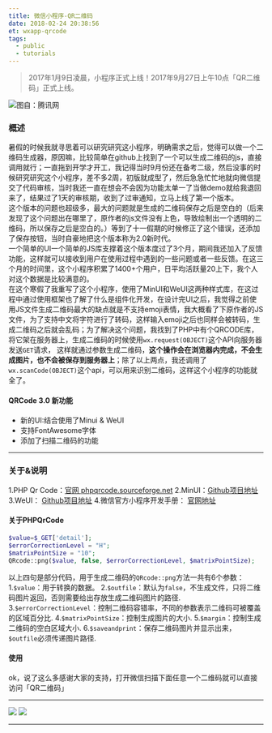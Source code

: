 ```yaml
---
title: 微信小程序-QR二维码
date: 2018-02-24 20:38:56
et: wxapp-qrcode
tags:
  - public
  - tutorials
---
```


>2017年1月9日凌晨，小程序正式上线！2017年9月27日上午10点「QR二维码」正式上线。

![图自：腾讯网](https://images.gxuann.cn/archives/wxapp-qrcode-banner.png)<br>
### 概述
暑假的时候我就寻思着可以研究研究这小程序，明确需求之后，觉得可以做一个二维码生成器，原因嘛，比较简单在github上找到了一个可以生成二维码的js，直接调用就行；一直拖到开学才开工，我记得当时9月份还在备考二级，然后没事的时候研究研究这个小程序，差不多2周，初版就成型了，然后急急忙忙地就向微信提交了代码审核，当时我还一直在想会不会因为功能太单一了当做demo就给我退回来了，结果过了1天的审核期，收到了过审通知，立马上线了第一个版本。<br>
这个版本的问题也超级多，最大的问题就是生成的二维码保存之后是空白的（后来发现了这个问题出在哪里了，原作者的js文件没有上色，导致绘制出一个透明的二维码，所以保存之后是空白的。）等到了十一假期的时候修正了这个错误，还添加了保存按钮，当时自豪地把这个版本称为2.0新时代。<br>
一个简单的UI一个简单的JS库支撑着这个版本度过了3个月，期间我还加入了反馈功能，这样就可以接收到用户在使用过程中遇到的一些问题或者一些反馈。在这三个月的时间里，这个小程序积累了1400+个用户，日平均活跃量20上下，我个人对这个数据是比较满意的。<br>
在这个寒假了我重写了这个小程序，使用了MinUI和WeUI这两种样式库，在这过程中通过使用框架也了解了什么是组件化开发，在设计完UI之后，我觉得之前使用JS文件生成二维码最大的缺点就是不支持emoji表情，我大概看了下原作者的JS文件，为了支持中文将字符进行了转码，这样输入emoji之后也同样会被转码，生成二维码之后就会乱码；为了解决这个问题，我找到了PHP中有个QRCODE库，将它架在服务器上，生成二维码的时候使用`wx.request(OBJECT)`这个API向服务器发送`GET`请求， 这样就通过参数生成二维码，**这个操作会在浏览器内完成，不会生成图片，也不会被保存到服务器上**；除了以上两点，我还调用了`wx.scanCode(OBJECT)`这个api，可以用来识别二维码，这样这个小程序的功能就全了。

#### QRCode 3.0 新功能
- 新的UI:结合使用了Minui & WeUI
- 支持FontAwesome字体
- 添加了扫描二维码的功能

---

### 关于&说明
1.PHP Qr Code：[官网 phpqrcode.sourceforge.net](http://phpqrcode.sourceforge.net/)
2.MinUI：[Github项目地址](https://github.com/meili/minui)
3.WeUI： [Github项目地址](https://github.com/Tencent/weui-wxss/)
4.微信官方小程序开发手册： [官网地址](https://mp.weixin.qq.com/debug/wxadoc/dev/)

#### 关于PHPQrCode
```PHP
$value=$_GET['detail'];  
$errorCorrectionLevel = "H";
$matrixPointSize = "10";
QRcode::png($value, false, $errorCorrectionLevel, $matrixPointSize);  
```
以上四句是部分代码，用于生成二维码的`QRcode::png`方法一共有6个参数：
1.`$value`：用于转换的数据。
2.`$outfile`：默认为`false`，不生成文件，只将二维码图片返回，否则需要给出存放生成二维码图片的路径.
3.`$errorCorrectionLevel`：控制二维码容错率，不同的参数表示二维码可被覆盖的区域百分比.
4.`$matrixPointSize`：控制生成图片的大小.
5.`$margin`：控制生成二维码的空白区域大小.
6.`$saveandprint`：保存二维码图片并显示出来，`$outfile`必须传递图片路径.

#### 使用
ok，说了这么多感谢大家的支持，打开微信扫描下面任意一个二维码就可以直接访问「QR二维码」

---
![](https://images.gxuann.cn/archives/gh_db3301df811e_258.jpg)
![](https://images.gxuann.cn/archives/gh_db3301df811e_258_normal.jpg)

---
